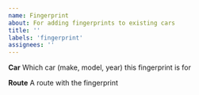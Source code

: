 ```yaml
---
name: Fingerprint
about: For adding fingerprints to existing cars
title: ''
labels: 'fingerprint'
assignees: ''
---
```


**Car**
Which car (make, model, year) this fingerprint is for

**Route**
A route with the fingerprint